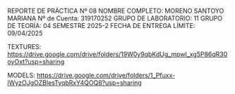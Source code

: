 REPORTE DE PRÁCTICA Nº 08 
NOMBRE COMPLETO: MORENO SANTOYO MARIANA 
Nº de Cuenta: 319170252 
GRUPO DE LABORATORIO: 11 
GRUPO DE TEORÍA: 04 
SEMESTRE 2025-2 
FECHA DE ENTREGA LÍMITE: 09/04/2025  

TEXTURES: https://drive.google.com/drive/folders/19W0y9qbKdUg_mpwI_xg5P86qR30oyOxt?usp=sharing

MODELS: https://drive.google.com/drive/folders/1_Pfuxx-lWyzOJgOZBlesTyqbRxY4QOQ8?usp=sharing
